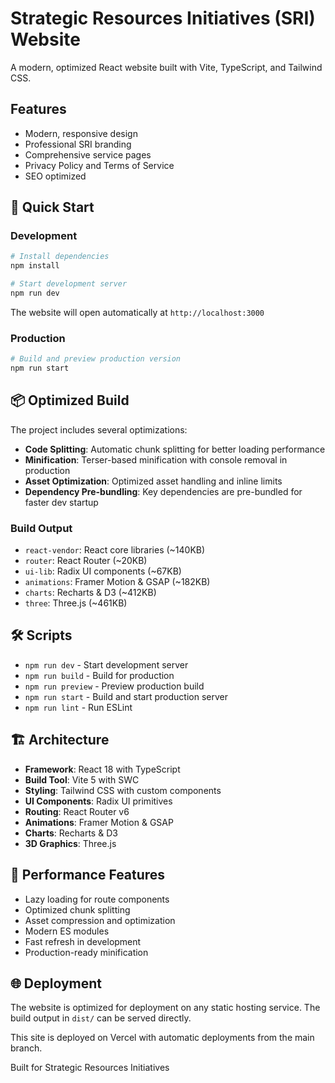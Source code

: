 # Strategic Resources Initiatives (SRI) Website

A modern, optimized React website built with Vite, TypeScript, and Tailwind CSS.

## Features

- Modern, responsive design
- Professional SRI branding
- Comprehensive service pages
- Privacy Policy and Terms of Service
- SEO optimized

## 🚀 Quick Start

### Development
```bash
# Install dependencies
npm install

# Start development server
npm run dev
```
The website will open automatically at `http://localhost:3000`

### Production
```bash
# Build and preview production version
npm run start
```

## 📦 Optimized Build

The project includes several optimizations:

- **Code Splitting**: Automatic chunk splitting for better loading performance
- **Minification**: Terser-based minification with console removal in production
- **Asset Optimization**: Optimized asset handling and inline limits
- **Dependency Pre-bundling**: Key dependencies are pre-bundled for faster dev startup

### Build Output
- `react-vendor`: React core libraries (~140KB)
- `router`: React Router (~20KB)  
- `ui-lib`: Radix UI components (~67KB)
- `animations`: Framer Motion & GSAP (~182KB)
- `charts`: Recharts & D3 (~412KB)
- `three`: Three.js (~461KB)

## 🛠 Scripts

- `npm run dev` - Start development server
- `npm run build` - Build for production
- `npm run preview` - Preview production build
- `npm run start` - Build and start production server
- `npm run lint` - Run ESLint

## 🏗 Architecture

- **Framework**: React 18 with TypeScript
- **Build Tool**: Vite 5 with SWC
- **Styling**: Tailwind CSS with custom components
- **UI Components**: Radix UI primitives
- **Routing**: React Router v6
- **Animations**: Framer Motion & GSAP
- **Charts**: Recharts & D3
- **3D Graphics**: Three.js

## 🎯 Performance Features

- Lazy loading for route components
- Optimized chunk splitting
- Asset compression and optimization
- Modern ES modules
- Fast refresh in development
- Production-ready minification

## 🌐 Deployment

The website is optimized for deployment on any static hosting service. The build output in `dist/` can be served directly.

This site is deployed on Vercel with automatic deployments from the main branch.

Built for Strategic Resources Initiatives
